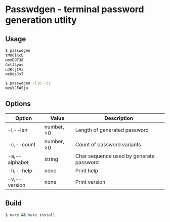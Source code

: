 # Passwdgen - terminal password generation utlity

## Usage
```bash
$ passwdgen
tMO0iKcE
wmmD9T38
GxtJ4yas
uJKsjIVz
we8esJsT
```
```bash
$ passwdgen -l10 -c1
meuYJFASju
```

## Options
| Option              	| Value      	| Description                             	|
|---------------------	|------------	|-----------------------------------------	|
| -l,--len            	| number, >0 	| Length of generated password            	|
| -c,--count          	| number, >0 	| Count of password variants              	|
| -a,--alphabet       	| string     	| Char sequence used by generate password 	|
| -h,--help           	| none       	| Print help                              	|
| -v,--version        	| none       	| Print version                           	|

## Build
```bash
$ make && make install
```